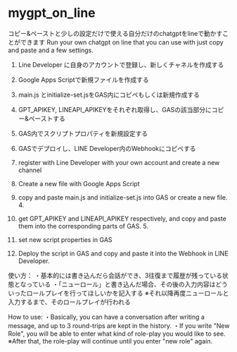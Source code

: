 # mygpt_on_line
コピー&ペーストと少しの設定だけで使える自分だけのchatgptをlineで動かすことができます
Run your own chatgpt on line that you can use with just copy and paste and a few settings.

1. Line Developer に自身のアカウントで登録し、新しくチャネルを作成する
2. Google Apps Scriptで新規ファイルを作成する
3. main.js とinitialize-set.jsをGAS内にコピペもしくは新規作成する
4. GPT_APIKEY, LINEAPI_APIKEYをそれぞれ取得し、GASの該当部分にコピー&ペーストする
5. GAS内でスクリプトプロパティを新規設定する
6. GASでデプロイし、LINE Developer内のWebhookにコピペする



1. register with Line Developer with your own account and create a new channel
2. Create a new file with Google Apps Script
3. copy and paste main.js and initialize-set.js into GAS or create a new file. 4.
4. get GPT_APIKEY and LINEAPI_APIKEY respectively, and copy and paste them into the corresponding parts of GAS. 5.
5. set new script properties in GAS
6. Deploy the script in GAS and copy and paste it into the Webhook in LINE Developer.

使い方：
・基本的には書き込んだら会話ができ、3往復まで履歴が残っている状態となっている
・「ニューロール」と書き込んだ場合、その後の入力内容はどういったロールプレイを行ってほしいかを記入する
※それ以降再度ニューロールと入力するまで、そのロールプレイが行われる

How to use:
・Basically, you can have a conversation after writing a message, and up to 3 round-trips are kept in the history.
・If you write "New Role", you will be able to enter what kind of role-play you would like to see.
※After that, the role-play will continue until you enter "new role" again.

